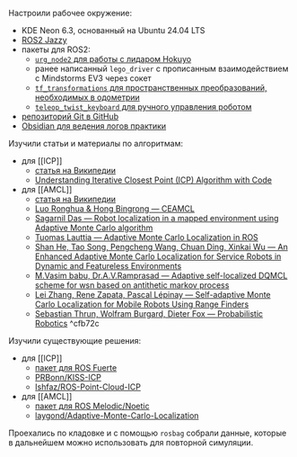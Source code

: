 Настроили рабочее окружение:
- KDE Neon 6.3, основанный на Ubuntu 24.04 LTS
- [ROS2 Jazzy](https://docs.ros.org/en/jazzy/Installation/Ubuntu-Install-Debs.html) 
- пакеты для ROS2:
	- [`urg_node2` для работы с лидаром Hokuyo](https://github.com/Hokuyo-aut/urg_node2)
	- ранее написанный `lego_driver` с прописанным взаимодействием с Mindstorms EV3 через сокет
	- [`tf_transformations` для пространственных преобразований, необходимых в одометрии](https://index.ros.org/p/tf_transformations/)
	- [`teleop_twist_keyboard` для ручного управления роботом](https://wiki.ros.or)
- [репозиторий Git в GitHub](https://github.com/snowlue/ITMO-Practice2)
- [Obsidian для ведения логов практики](https://obsidian.md/)

Изучили статьи и материалы по алгоритмам:
- для [[ICP]]
	- [статья на Википедии](https://ru.wikipedia.org/wiki/Итеративный_алгоритм_ближайших_точек)
	- [Understanding Iterative Closest Point (ICP) Algorithm with Code](https://learnopencv.com/iterative-closest-point-icp-explained/)
- для [[AMCL]]
	- [статья на Википедии](https://en.wikipedia.org/wiki/Monte_Carlo_localization)
	- [Luo Ronghua & Hong Bingrong — CEAMCL](https://arxiv.org/pdf/cs/0411021)
	- [Sagarnil Das — Robot localization in a mapped environment using Adaptive Monte Carlo algorithm](https://www.overleaf.com/articles/robot-localization-in-a-mapped-environment-using-adaptive-monte-carlo-algorithm/dxyhwhsyjfbt.pdf)
	- [Tuomas Lauttia — Adaptive Monte Carlo Localization in ROS](https://trepo.tuni.fi/bitstream/handle/10024/134867/TuomasLauttia.pdf)
	- [Shan He, Tao Song, Pengcheng Wang, Chuan Ding, Xinkai Wu — An Enhanced Adaptive Monte Carlo Localization for Service Robots in Dynamic and Featureless Environments](https://link.springer.com/content/pdf/10.1007/s10846-023-01858-7.pdf)
	- [M.Vasim babu, Dr.A.V.Ramprasad — Adaptive self-localized DQMCL scheme for wsn based on antithetic markov process](https://enggjournals.com/ijet/docs/IJET14-06-02-053.pdf)
	- [Lei Zhang, Rene Zapata, Pascal Lépinay — Self-adaptive Monte Carlo Localization for Mobile Robots Using Range Finders](https://hal-lirmm.ccsd.cnrs.fr/lirmm-00806955/document)
	- [Sebastian Thrun, Wolfram Burgard, Dieter Fox — Probabilistic Robotics](https://docs.ufpr.br/~danielsantos/ProbabilisticRobotics.pdf) ^cfb72c

Изучили существующие решения:
- для [[ICP]]
	- [пакет для ROS Fuerte](https://wiki.ros.org/icp)
	- [PRBonn/KISS-ICP](https://github.com/PRBonn/kiss-icp)
	- [Ishfaz/ROS-Point-Cloud-ICP](https://github.com/Ishfaz/ROS-Point-Cloud-ICP)
- для [[AMCL]]
	- [пакет для ROS Melodic/Noetic](https://wiki.ros.org/amcl)
	- [laygond/Adaptive-Monte-Carlo-Localization](https://github.com/laygond/Adaptive-Monte-Carlo-Localization)

Проехались по кладовке и с помощью `rosbag` собрали данные, которые в дальнейшем можно использовать для повторной симуляции.